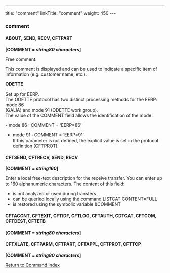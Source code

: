 ---
title: "comment"
linkTitle: "comment"
weight: 450
---<span id="Comment"></span>

### comment

#### ABOUT, SEND, RECV, CFTPART

**[COMMENT =
*string80 characters*]**

Free comment.

This comment is displayed and can be used to indicate a specific item
of information (e.g. customer name, etc.).

**ODETTE**

Set up for EERP.  
The ODETTE protocol has two distinct processing methods for the EERP: mode
86       
(GALIA) and mode 91 (ODETTE work group).  
The value of the COMMENT field allows the identification of the mode:  

\- mode 86 : COMMENT = ‘EERP=86’  
* mode 91 : COMMENT = ‘EERP=91’  
If this parameter is not defined, the explicit value is set in the protocol definition (CFTPROT).

#### CFTSEND, CFTRECV, SEND, RECV

**[COMMENT = *string160*]**

Enter a local free-text description for the receive transfer. You can
enter up to 160 alphanumeric characters. The content of this field:

* is
    not analyzed or used during transfers
* can
    be queried locally using the command LISTCAT CONTENT=FULL
* is
    restored using the symbolic variable &COMMENT

#### CFTACCNT, CFTEXIT, CFTIDF, CFTLOG, CFTAUTH, CDTCAT, CFTCOM, CFTDEST, CFTETB

**[COMMENT =
*string80 characters*]**

#### CFTXLATE, CFTPARM, CFTPART, CFTAPPL, CFTPROT, CFTTCP

**[COMMENT =
*string80 characters*]**

[Return to Command index](../../)
